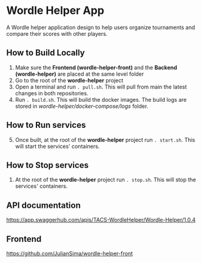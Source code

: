 # Wordle Helper App
A Wordle helper application design to help users organize tournaments and compare their scores with other players.

## How to Build Locally
1. Make sure the **Frontend (wordle-helper-front)** and the **Backend (wordle-helper)** are placed at the same level folder
2. Go to the root of the **wordle-helper** project
3. Open a terminal and run ``. pull.sh``. This will pull from main the latest changes in both repositories.
4. Run ``. build.sh``. This will build the docker images. The build logs are stored in *wordle-helper/docker-compose/logs* folder.

## How to Run services
5. Once built, at the root of the **wordle-helper** project run ``. start.sh``. This will start the services' containers.

## How to Stop services
1. At the root of the **wordle-helper** project run ``. stop.sh``. This will stop the services' containers.


## API documentation
https://app.swaggerhub.com/apis/TACS-WordleHelper/Wordle-Helper/1.0.4

## Frontend
https://github.com/JulianSima/wordle-helper-front
